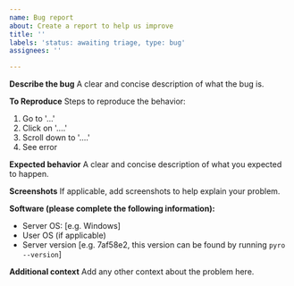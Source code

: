 ```yaml
---
name: Bug report
about: Create a report to help us improve
title: ''
labels: 'status: awaiting triage, type: bug'
assignees: ''

---
```


**Describe the bug**
A clear and concise description of what the bug is.

**To Reproduce**
Steps to reproduce the behavior:
1. Go to '...'
2. Click on '....'
3. Scroll down to '....'
4. See error

**Expected behavior**
A clear and concise description of what you expected to happen.

**Screenshots**
If applicable, add screenshots to help explain your problem.

**Software (please complete the following information):**
 - Server OS: [e.g. Windows]
 - User OS (if applicable)
 - Server version [e.g. 7af58e2, this version can be found by running `pyro --version`]

**Additional context**
Add any other context about the problem here.
